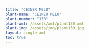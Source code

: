 ```yaml
---
title: "CEINER MELO"
plant-name: "CEINER MELO"
plant-number: "130"
plant-xml: /assets/xml/plant130.xml
plant-img: /assets/img/plant130.jpg
layout: single-xml
toc: true
---
```

